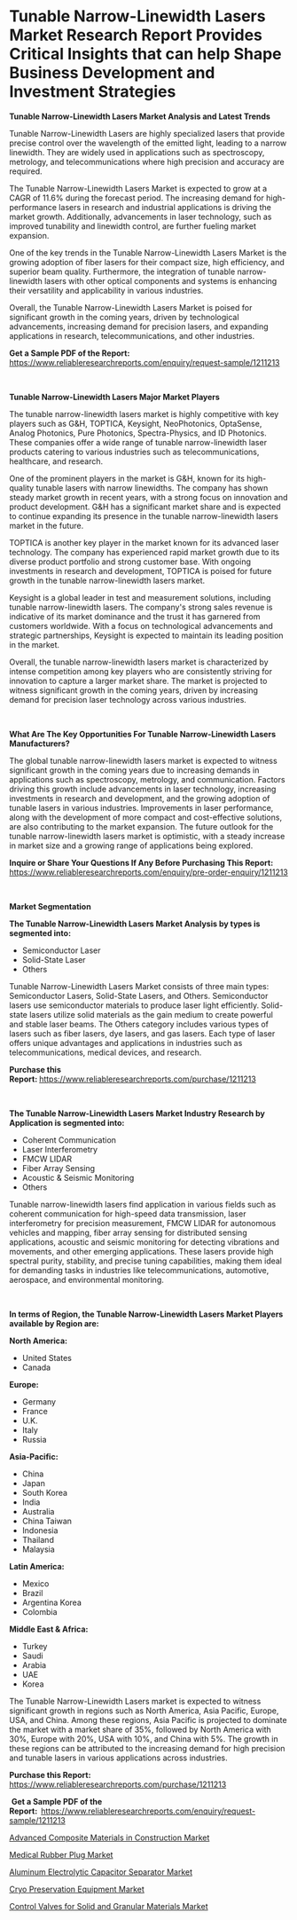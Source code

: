 <p><h1>Tunable Narrow-Linewidth Lasers Market Research Report Provides Critical Insights that can help Shape Business Development and Investment Strategies</h1></p><p><strong>Tunable Narrow-Linewidth Lasers Market Analysis and Latest Trends</strong></p>
<p><p>Tunable Narrow-Linewidth Lasers are highly specialized lasers that provide precise control over the wavelength of the emitted light, leading to a narrow linewidth. They are widely used in applications such as spectroscopy, metrology, and telecommunications where high precision and accuracy are required.</p><p>The Tunable Narrow-Linewidth Lasers Market is expected to grow at a CAGR of 11.6% during the forecast period. The increasing demand for high-performance lasers in research and industrial applications is driving the market growth. Additionally, advancements in laser technology, such as improved tunability and linewidth control, are further fueling market expansion.</p><p>One of the key trends in the Tunable Narrow-Linewidth Lasers Market is the growing adoption of fiber lasers for their compact size, high efficiency, and superior beam quality. Furthermore, the integration of tunable narrow-linewidth lasers with other optical components and systems is enhancing their versatility and applicability in various industries.</p><p>Overall, the Tunable Narrow-Linewidth Lasers Market is poised for significant growth in the coming years, driven by technological advancements, increasing demand for precision lasers, and expanding applications in research, telecommunications, and other industries.</p></p>
<p><strong>Get a Sample PDF of the Report:&nbsp;</strong> <a href="https://www.reliableresearchreports.com/enquiry/request-sample/1211213">https://www.reliableresearchreports.com/enquiry/request-sample/1211213</a></p>
<p>&nbsp;</p>
<p><strong>Tunable Narrow-Linewidth Lasers Major Market Players</strong></p>
<p><p>The tunable narrow-linewidth lasers market is highly competitive with key players such as G&H, TOPTICA, Keysight, NeoPhotonics, OptaSense, Analog Photonics, Pure Photonics, Spectra-Physics, and ID Photonics. These companies offer a wide range of tunable narrow-linewidth laser products catering to various industries such as telecommunications, healthcare, and research.</p><p>One of the prominent players in the market is G&H, known for its high-quality tunable lasers with narrow linewidths. The company has shown steady market growth in recent years, with a strong focus on innovation and product development. G&H has a significant market share and is expected to continue expanding its presence in the tunable narrow-linewidth lasers market in the future.</p><p>TOPTICA is another key player in the market known for its advanced laser technology. The company has experienced rapid market growth due to its diverse product portfolio and strong customer base. With ongoing investments in research and development, TOPTICA is poised for future growth in the tunable narrow-linewidth lasers market.</p><p>Keysight is a global leader in test and measurement solutions, including tunable narrow-linewidth lasers. The company's strong sales revenue is indicative of its market dominance and the trust it has garnered from customers worldwide. With a focus on technological advancements and strategic partnerships, Keysight is expected to maintain its leading position in the market.</p><p>Overall, the tunable narrow-linewidth lasers market is characterized by intense competition among key players who are consistently striving for innovation to capture a larger market share. The market is projected to witness significant growth in the coming years, driven by increasing demand for precision laser technology across various industries.</p></p>
<p>&nbsp;</p>
<p><strong>What Are The Key Opportunities For Tunable Narrow-Linewidth Lasers Manufacturers?</strong></p>
<p><p>The global tunable narrow-linewidth lasers market is expected to witness significant growth in the coming years due to increasing demands in applications such as spectroscopy, metrology, and communication. Factors driving this growth include advancements in laser technology, increasing investments in research and development, and the growing adoption of tunable lasers in various industries. Improvements in laser performance, along with the development of more compact and cost-effective solutions, are also contributing to the market expansion. The future outlook for the tunable narrow-linewidth lasers market is optimistic, with a steady increase in market size and a growing range of applications being explored.</p></p>
<p><strong>Inquire or Share Your Questions If Any Before Purchasing This Report:</strong> <a href="https://www.reliableresearchreports.com/enquiry/pre-order-enquiry/1211213">https://www.reliableresearchreports.com/enquiry/pre-order-enquiry/1211213</a></p>
<p>&nbsp;</p>
<p><strong>Market Segmentation</strong></p>
<p><strong>The Tunable Narrow-Linewidth Lasers Market Analysis by types is segmented into:</strong></p>
<p><ul><li>Semiconductor Laser</li><li>Solid-State Laser</li><li>Others</li></ul></p>
<p><p>Tunable Narrow-Linewidth Lasers Market consists of three main types: Semiconductor Lasers, Solid-State Lasers, and Others. Semiconductor lasers use semiconductor materials to produce laser light efficiently. Solid-state lasers utilize solid materials as the gain medium to create powerful and stable laser beams. The Others category includes various types of lasers such as fiber lasers, dye lasers, and gas lasers. Each type of laser offers unique advantages and applications in industries such as telecommunications, medical devices, and research.</p></p>
<p><strong>Purchase this Report:&nbsp;</strong><a href="https://www.reliableresearchreports.com/purchase/1211213">https://www.reliableresearchreports.com/purchase/1211213</a></p>
<p>&nbsp;</p>
<p><strong>The Tunable Narrow-Linewidth Lasers Market Industry Research by Application is segmented into:</strong></p>
<p><ul><li>Coherent Communication</li><li>Laser Interferometry</li><li>FMCW LIDAR</li><li>Fiber Array Sensing</li><li>Acoustic & Seismic Monitoring</li><li>Others</li></ul></p>
<p><p>Tunable narrow-linewidth lasers find application in various fields such as coherent communication for high-speed data transmission, laser interferometry for precision measurement, FMCW LIDAR for autonomous vehicles and mapping, fiber array sensing for distributed sensing applications, acoustic and seismic monitoring for detecting vibrations and movements, and other emerging applications. These lasers provide high spectral purity, stability, and precise tuning capabilities, making them ideal for demanding tasks in industries like telecommunications, automotive, aerospace, and environmental monitoring.</p></p>
<p>&nbsp;</p>
<p><strong>In terms of Region, the Tunable Narrow-Linewidth Lasers Market Players available by Region are:</strong></p>
<p>
    <p> <strong> North America: </strong>
        <ul>
            <li>United States</li>
            <li>Canada</li>
        </ul>
        </p> 
    <p> <strong> Europe: </strong>
        <ul>
            <li>Germany</li>
            <li>France</li>
            <li>U.K.</li>
            <li>Italy</li>
            <li>Russia</li>
        </ul>
        </p> 
    <p> <strong> Asia-Pacific: </strong>
        <ul>
            <li>China</li>
            <li>Japan</li>
            <li>South Korea</li>
            <li>India</li>
            <li>Australia</li>
            <li>China Taiwan</li>
            <li>Indonesia</li>
            <li>Thailand</li>
            <li>Malaysia</li>
        </ul>
        </p> 
    <p> <strong> Latin America: </strong>
        <ul>
            <li>Mexico</li>
            <li>Brazil</li>
            <li>Argentina Korea</li>
            <li>Colombia</li>
        </ul>
        </p> 
    <p> <strong> Middle East & Africa: </strong>
        <ul>
            <li>Turkey</li>
            <li>Saudi</li>
            <li>Arabia</li>
            <li>UAE</li>
            <li>Korea</li>
        </ul>
    </p>
    </p>
<p><p>The Tunable Narrow-Linewidth Lasers market is expected to witness significant growth in regions such as North America, Asia Pacific, Europe, USA, and China. Among these regions, Asia Pacific is projected to dominate the market with a market share of 35%, followed by North America with 30%, Europe with 20%, USA with 10%, and China with 5%. The growth in these regions can be attributed to the increasing demand for high precision and tunable lasers in various applications across industries.</p></p>
<p><strong>Purchase this Report: </strong><a href="https://www.reliableresearchreports.com/purchase/1211213">https://www.reliableresearchreports.com/purchase/1211213</a></p>
<p>&nbsp;<strong>Get a Sample PDF of the Report:&nbsp;&nbsp;</strong><a href="https://www.reliableresearchreports.com/enquiry/request-sample/1211213">https://www.reliableresearchreports.com/enquiry/request-sample/1211213</a></p>
<p><strong></strong></p>
<p><p><a href="https://medium.com/@elianhickle/advanced-composite-materials-in-construction-market-analysis-its-cagr-market-segmentation-and-b3bf0638192b">Advanced Composite Materials in Construction Market</a></p><p><a href="https://medium.com/@elianhickle/medical-rubber-plug-market-size-market-outlook-and-market-forecast-2024-to-2031-f61dccba6a07">Medical Rubber Plug Market</a></p><p><a href="https://medium.com/@elianhickle/aluminum-electrolytic-capacitor-separator-market-trends-forecast-and-competitive-analysis-to-b82c9b14de9f">Aluminum Electrolytic Capacitor Separator Market</a></p><p><a href="https://medium.com/@elianhickle/cryo-preservation-equipment-market-furnishes-information-on-market-share-market-trends-and-market-52131a741e8a">Cryo Preservation Equipment Market</a></p><p><a href="https://medium.com/@elianhickle/control-valves-for-solid-and-granular-materials-market-competitive-analysis-market-trends-and-5acbb54c2855">Control Valves for Solid and Granular Materials Market</a></p></p>